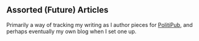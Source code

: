 ## Assorted (Future) Articles

Primarily a way of tracking my writing as I author pieces for [PolitiPub](http://www.politipub.com/), and perhaps eventually my own blog when I set one up.
